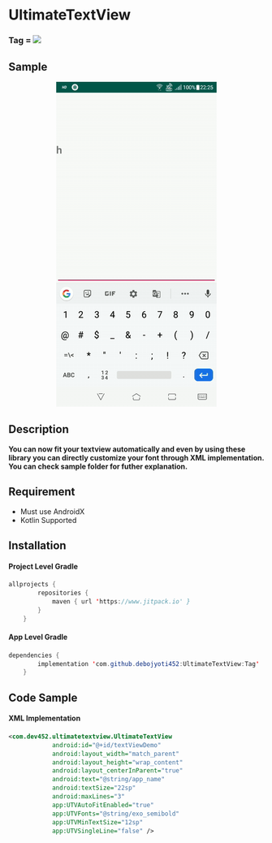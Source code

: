 # UltimateTextView
### Tag = [![](https://www.jitpack.io/v/debojyoti452/UltimateTextView.svg)](https://www.jitpack.io/#debojyoti452/UltimateTextView)
## Sample
<p align="center"> 
<img src="images/screencapture-1568048103006.gif">
</p>

## Description
<b>You can now fit your textview automatically and even by using these library you can directly customize your font through XML implementation. You can check sample folder for futher explanation.</b>

## Requirement
* Must use AndroidX
* Kotlin Supported

## Installation
#### Project Level Gradle
```java
allprojects {
		repositories {
			maven { url 'https://www.jitpack.io' }
		}
	}
```
#### App Level Gradle
```java
dependencies {
	    implementation 'com.github.debojyoti452:UltimateTextView:Tag'
	}
```

## Code Sample
#### XML Implementation
```xml
<com.dev452.ultimatetextview.UltimateTextView
            android:id="@+id/textViewDemo"
            android:layout_width="match_parent"
            android:layout_height="wrap_content"
            android:layout_centerInParent="true"
            android:text="@string/app_name"
            android:textSize="22sp"
            android:maxLines="3"
            app:UTVAutoFitEnabled="true"
            app:UTVFonts="@string/exo_semibold"
            app:UTVMinTextSize="12sp"
            app:UTVSingleLine="false" />
```
